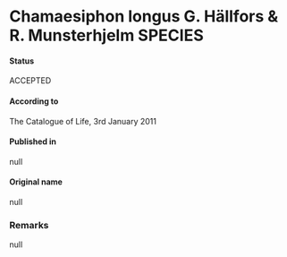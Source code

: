 # Chamaesiphon longus G. Hällfors & R. Munsterhjelm SPECIES

#### Status
ACCEPTED

#### According to
The Catalogue of Life, 3rd January 2011

#### Published in
null

#### Original name
null

### Remarks
null